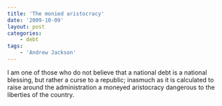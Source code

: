 ```yaml
---
title: 'The monied aristocracy'
date: '2009-10-09'
layout: post
categories:
    - debt
tags:
    - 'Andrew Jackson'
---
```


I am one of those who do not believe that a national debt is a national blessing, but rather a curse to a republic; inasmuch as it is calculated to raise around the administration a moneyed aristocracy dangerous to the liberties of the country.